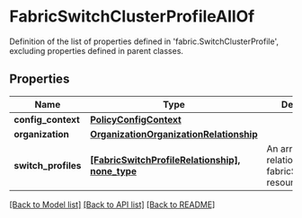 # FabricSwitchClusterProfileAllOf

Definition of the list of properties defined in 'fabric.SwitchClusterProfile', excluding properties defined in parent classes.
## Properties
Name | Type | Description | Notes
------------ | ------------- | ------------- | -------------
**config_context** | [**PolicyConfigContext**](PolicyConfigContext.md) |  | [optional] 
**organization** | [**OrganizationOrganizationRelationship**](OrganizationOrganizationRelationship.md) |  | [optional] 
**switch_profiles** | [**[FabricSwitchProfileRelationship], none_type**](FabricSwitchProfileRelationship.md) | An array of relationships to fabricSwitchProfile resources. | [optional] 

[[Back to Model list]](../README.md#documentation-for-models) [[Back to API list]](../README.md#documentation-for-api-endpoints) [[Back to README]](../README.md)


